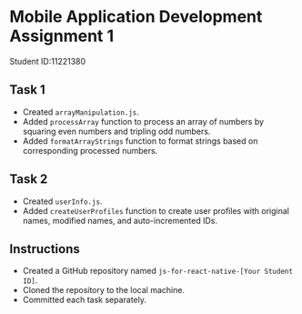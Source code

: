 # Mobile Application Development Assignment 1

Student ID:11221380

## Task 1
- Created `arrayManipulation.js`.
- Added `processArray` function to process an array of numbers by squaring even numbers and tripling odd numbers.
- Added `formatArrayStrings` function to format strings based on corresponding processed numbers.

## Task 2
- Created `userInfo.js`.
- Added `createUserProfiles` function to create user profiles with original names, modified names, and auto-incremented IDs.

## Instructions
- Created a GitHub repository named `js-for-react-native-[Your Student ID]`.
- Cloned the repository to the local machine.
- Committed each task separately.
